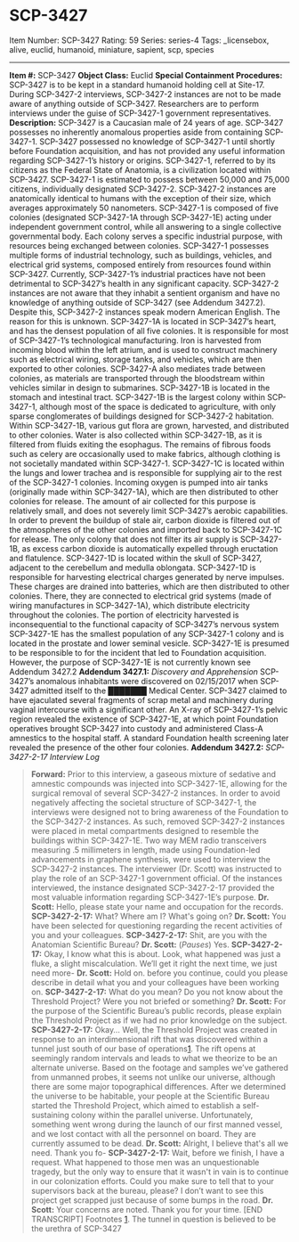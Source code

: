 # SCP-3427
Item Number: SCP-3427
Rating: 59
Series: series-4
Tags: _licensebox, alive, euclid, humanoid, miniature, sapient, scp, species

---

**Item #:** SCP-3427
**Object Class:** Euclid
**Special Containment Procedures:** SCP-3427 is to be kept in a standard humanoid holding cell at Site-17. During SCP-3427-2 interviews, SCP-3427-2 instances are not to be made aware of anything outside of SCP-3427. Researchers are to perform interviews under the guise of SCP-3427-1 government representatives.
**Description:** SCP-3427 is a Caucasian male of 24 years of age. SCP-3427 possesses no inherently anomalous properties aside from containing SCP-3427-1. SCP-3427 possessed no knowledge of SCP-3427-1 until shortly before Foundation acquisition, and has not provided any useful information regarding SCP-3427-1’s history or origins.
SCP-3427-1, referred to by its citizens as the Federal State of Anatomia, is a civilization located within SCP-3427. SCP-3427-1 is estimated to possess between 50,000 and 75,000 citizens, individually designated SCP-3427-2. SCP-3427-2 instances are anatomically identical to humans with the exception of their size, which averages approximately 50 nanometers.
SCP-3427-1 is composed of five colonies (designated SCP-3427-1A through SCP-3427-1E) acting under independent government control, while all answering to a single collective governmental body. Each colony serves a specific industrial purpose, with resources being exchanged between colonies. SCP-3427-1 possesses multiple forms of industrial technology, such as buildings, vehicles, and electrical grid systems, composed entirely from resources found within SCP-3427. Currently, SCP-3427-1’s industrial practices have not been detrimental to SCP-3427’s health in any significant capacity.
SCP-3427-2 instances are not aware that they inhabit a sentient organism and have no knowledge of anything outside of SCP-3427 (see Addendum 3427.2). Despite this, SCP-3427-2 instances speak modern American English. The reason for this is unknown.
SCP-3427-1A is located in SCP-3427’s heart, and has the densest population of all five colonies. It is responsible for most of SCP-3427-1’s technological manufacturing. Iron is harvested from incoming blood within the left atrium, and is used to construct machinery such as electrical wiring, storage tanks, and vehicles, which are then exported to other colonies. SCP-3427-A also mediates trade between colonies, as materials are transported through the bloodstream within vehicles similar in design to submarines.
SCP-3427-1B is located in the stomach and intestinal tract. SCP-3427-1B is the largest colony within SCP-3427-1, although most of the space is dedicated to agriculture, with only sparse conglomerates of buildings designed for SCP-3427-2 habitation. Within SCP-3427-1B, various gut flora are grown, harvested, and distributed to other colonies. Water is also collected within SCP-3427-1B, as it is filtered from fluids exiting the esophagus. The remains of fibrous foods such as celery are occasionally used to make fabrics, although clothing is not societally mandated within SCP-3427-1.
SCP-3427-1C is located within the lungs and lower trachea and is responsible for supplying air to the rest of the SCP-3427-1 colonies. Incoming oxygen is pumped into air tanks (originally made within SCP-3427-1A), which are then distributed to other colonies for release. The amount of air collected for this purpose is relatively small, and does not severely limit SCP-3427’s aerobic capabilities. In order to prevent the buildup of stale air, carbon dioxide is filtered out of the atmospheres of the other colonies and imported back to SCP-3427-1C for release. The only colony that does not filter its air supply is SCP-3427-1B, as excess carbon dioxide is automatically expelled through eructation and flatulence.
SCP-3427-1D is located within the skull of SCP-3427, adjacent to the cerebellum and medulla oblongata. SCP-3427-1D is responsible for harvesting electrical charges generated by nerve impulses. These charges are drained into batteries, which are then distributed to other colonies. There, they are connected to electrical grid systems (made of wiring manufactures in SCP-3427-1A), which distribute electricity throughout the colonies. The portion of electricity harvested is inconsequential to the functional capacity of SCP-3427’s nervous system
SCP-3427-1E has the smallest population of any SCP-3427-1 colony and is located in the prostate and lower seminal vesicle. SCP-3427-1E is presumed to be responsible to for the incident that led to Foundation acquisition. However, the purpose of SCP-3427-1E is not currently known see Addendum 3427.2
**Addendum 3427.1:** _Discovery and Apprehension_
SCP-3427’s anomalous inhabitants were discovered on 02/15/2017 when SCP-3427 admitted itself to the ███████ Medical Center. SCP-3427 claimed to have ejaculated several fragments of scrap metal and machinery during vaginal intercourse with a significant other. An X-ray of SCP-3427-1’s pelvic region revealed the existence of SCP-3427-1E, at which point Foundation operatives brought SCP-3427 into custody and administered Class-A amnestics to the hospital staff. A standard Foundation health screening later revealed the presence of the other four colonies.
**Addendum 3427.2:** _SCP-3427-2-17 Interview Log_
> **Forward:** Prior to this interview, a gaseous mixture of sedative and amnestic compounds was injected into SCP-3427-1E, allowing for the surgical removal of several SCP-3427-2 instances. In order to avoid negatively affecting the societal structure of SCP-3427-1, the interviews were designed not to bring awareness of the Foundation to the SCP-3427-2 instances. As such, removed SCP-3427-2 instances were placed in metal compartments designed to resemble the buildings within SCP-3427-1E. Two way MEM radio transceivers measuring .5 millimeters in length, made using Foundation-led advancements in graphene synthesis, were used to interview the SCP-3427-2 instances. The interviewer (Dr. Scott) was instructed to play the role of an SCP-3427-1 government official. Of the instances interviewed, the instance designated SCP-3427-2-17 provided the most valuable information regarding SCP-3427-1E’s purpose.
> **Dr. Scott:** Hello, please state your name and occupation for the records.
> **SCP-3427-2-17:** What? Where am I? What's going on?
> **Dr. Scott:** You have been selected for questioning regarding the recent activities of you and your colleagues.
> **SCP-3427-2-17:** Shit, are you with the Anatomian Scientific Bureau?
> **Dr. Scott:** (_Pauses_) Yes.
> **SCP-3427-2-17:** Okay, I know what this is about. Look, what happened was just a fluke, a slight miscalculation. We’ll get it right the next time, we just need more-
> **Dr. Scott:** Hold on. before you continue, could you please describe in detail what you and your colleagues have been working on.
> **SCP-3427-2-17:** What do you mean? Do you not know about the Threshold Project? Were you not briefed or something?
> **Dr. Scott:** For the purpose of the Scientific Bureau’s public records, please explain the Threshold Project as if we had no prior knowledge on the subject.
> **SCP-3427-2-17:** Okay… Well, the Threshold Project was created in response to an interdimensional rift that was discovered within a tunnel just south of our base of operations[1](javascript:;). The rift opens at seemingly random intervals and leads to what we theorize to be an alternate universe. Based on the footage and samples we’ve gathered from unmanned probes, it seems not unlike our universe, although there are some major topographical differences. After we determined the universe to be habitable, your people at the Scientific Bureau started the Threshold Project, which aimed to establish a self-sustaining colony within the parallel universe. Unfortunately, something went wrong during the launch of our first manned vessel, and we lost contact with all the personnel on board. They are currently assumed to be dead.
> **Dr. Scott:** Alright, I believe that's all we need. Thank you fo-
> **SCP-3427-2-17:** Wait, before we finish, I have a request. What happened to those men was an unquestionable tragedy, but the only way to ensure that it wasn't in vain is to continue in our colonization efforts. Could you make sure to tell that to your supervisors back at the bureau, please? I don’t want to see this project get scrapped just because of some bumps in the road.
> **Dr. Scott:** Your concerns are noted. Thank you for your time.
> [END TRANSCRIPT]
Footnotes
[1](javascript:;). The tunnel in question is believed to be the urethra of SCP-3427